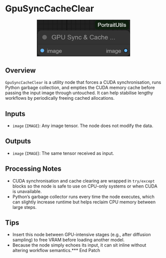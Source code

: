 # GpuSyncCacheClear
<div align="center"><img src="screenshots/gpu_sync_cache_clear.png" alt="Screenshot" width="300" /></div>


## Overview
`GpuSyncCacheClear` is a utility node that forces a CUDA synchronisation, runs Python garbage collection, and empties the CUDA memory cache before passing the input image through untouched. It can help stabilise lengthy workflows by periodically freeing cached allocations.

## Inputs
- `image` (`IMAGE`): Any image tensor. The node does not modify the data.

## Outputs
- `image` (`IMAGE`): The same tensor received as input.

## Processing Notes
- CUDA synchronisation and cache clearing are wrapped in `try/except` blocks so the node is safe to use on CPU-only systems or when CUDA is unavailable.
- Python’s garbage collector runs every time the node executes, which can slightly increase runtime but helps reclaim CPU memory between large steps.

## Tips
- Insert this node between GPU-intensive stages (e.g., after diffusion sampling) to free VRAM before loading another model.
- Because the node simply echoes its input, it can sit inline without altering workflow semantics.*** End Patch
